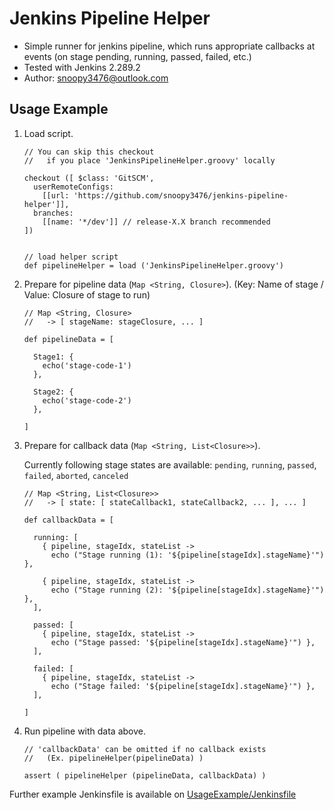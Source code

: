 # Jenkins Pipeline Helper
-   Simple runner for jenkins pipeline, which runs appropriate callbacks at events (on stage pending, running, passed, failed, etc.)
-   Tested with Jenkins 2.289.2
-   Author: snoopy3476@outlook.com

## Usage Example
1.  Load script.
    ```
    // You can skip this checkout
    //   if you place 'JenkinsPipelineHelper.groovy' locally

    checkout ([ $class: 'GitSCM',
      userRemoteConfigs:
        [[url: 'https://github.com/snoopy3476/jenkins-pipeline-helper']],
      branches:
        [[name: '*/dev']] // release-X.X branch recommended
    ])

    
    // load helper script
    def pipelineHelper = load ('JenkinsPipelineHelper.groovy')
    ```
1.  Prepare for pipeline data (`Map <String, Closure>`). (Key: Name of stage / Value: Closure of stage to run)
    ```
    // Map <String, Closure>
    //   -> [ stageName: stageClosure, ... ]

    def pipelineData = [

      Stage1: {
        echo('stage-code-1')
      },

      Stage2: {
        echo('stage-code-2')
      },

    ]
    ```
1.  Prepare for callback data (`Map <String, List<Closure>>`).
  
    Currently following stage states are available: `pending`, `running`, `passed`, `failed`, `aborted`, `canceled`
    ```
    // Map <String, List<Closure>>
    //   -> [ state: [ stateCallback1, stateCallback2, ... ], ... ]

    def callbackData = [

      running: [
        { pipeline, stageIdx, stateList ->
          echo ("Stage running (1): '${pipeline[stageIdx].stageName}'") },
            
        { pipeline, stageIdx, stateList ->
          echo ("Stage running (2): '${pipeline[stageIdx].stageName}'") },
      ],

      passed: [
        { pipeline, stageIdx, stateList ->
          echo ("Stage passed: '${pipeline[stageIdx].stageName}'") },
      ],

      failed: [
        { pipeline, stageIdx, stateList ->
          echo ("Stage failed: '${pipeline[stageIdx].stageName}'") },
      ],

    ]
    ```
1.  Run pipeline with data above.
    ```
    // 'callbackData' can be omitted if no callback exists
    //   (Ex. pipelineHelper(pipelineData) )

    assert ( pipelineHelper (pipelineData, callbackData) )
    ```
Further example Jenkinsfile is available on [UsageExample/Jenkinsfile](UsageExample/Jenkinsfile)
